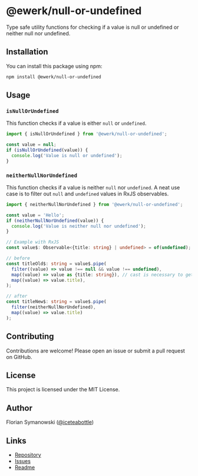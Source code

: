 # @ewerk/null-or-undefined

Type safe utility functions for checking if a value is null or undefined or neither null nor undefined.

## Installation

You can install this package using npm:

```sh
npm install @ewerk/null-or-undefined
```

## Usage

### `isNullOrUndefined`

This function checks if a value is either `null` or `undefined`.

```typescript
import { isNullOrUndefined } from '@ewerk/null-or-undefined';

const value = null;
if (isNullOrUndefined(value)) {
  console.log('Value is null or undefined');
}
```

### `neitherNullNorUndefined`

This function checks if a value is neither `null` nor `undefined`. A neat use case is to filter out `null` and `undefined` values in RxJS observables.

```typescript
import { neitherNullNorUndefined } from '@ewerk/null-or-undefined';

const value = 'Hello';
if (neitherNullNorUndefined(value)) {
  console.log('Value is neither null nor undefined');
}

// Example with RxJS
const value$: Observable<{title: string} | undefined> = of(undefined);

// before
const titleOld$: string = value$.pipe(
  filter((value) => value !== null && value !== undefined),
  map((value) => value as {title: string}), // cast is necessary to get rid of the undefined type
  map((value) => value.title),
);

// after
const titleNew$: string = value$.pipe(
  filter(neitherNullNorUndefined),
  map((value) => value.title)
);
```

## Contributing

Contributions are welcome! Please open an issue or submit a pull request on GitHub.

## License

This project is licensed under the MIT License.

## Author

Florian Symanowski ([@iceteabottle](https://github.com/iceteabottle))

## Links

- [Repository](https://github.com/ewerk/null-or-undefined)
- [Issues](https://github.com/ewerk/null-or-undefined/issues)
- [Readme](https://github.com/ewerk/null-or-undefined#readme)
